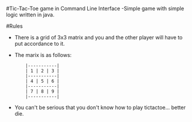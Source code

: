 #Tic-Tac-Toe game in Command Line Interface
  -Simple game with simple logic written in java.

#Rules
  - There is a grid of 3x3 matrix and you and the other player will have to put accordance to it.
  - The marix is as follows: 

            |-----------|
            | 1 | 2 | 3 |
            |-----------|
            | 4 | 5 | 6 |
            |-----------|
            | 7 | 8 | 9 |
            |-----------|
    
  - You can't be serious that you don't know how to play tictactoe... better die.
